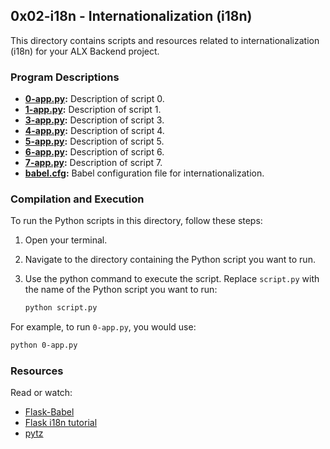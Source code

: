 ## 0x02-i18n - Internationalization (i18n)

This directory contains scripts and resources related to internationalization (i18n) for your ALX Backend project.

### Program Descriptions

- **[0-app.py](https://github.com/iakev/alx-backend/blob/main/0x02-i18n/0-app.py):** Description of script 0.
- **[1-app.py](https://github.com/iakev/alx-backend/blob/main/0x02-i18n/1-app.py):** Description of script 1.
- **[3-app.py](https://github.com/iakev/alx-backend/blob/main/0x02-i18n/3-app.py):** Description of script 3.
- **[4-app.py](https://github.com/iakev/alx-backend/blob/main/0x02-i18n/4-app.py):** Description of script 4.
- **[5-app.py](https://github.com/iakev/alx-backend/blob/main/0x02-i18n/5-app.py):** Description of script 5.
- **[6-app.py](https://github.com/iakev/alx-backend/blob/main/0x02-i18n/6-app.py):** Description of script 6.
- **[7-app.py](https://github.com/iakev/alx-backend/blob/main/0x02-i18n/7-app.py):** Description of script 7.
- **[babel.cfg](https://github.com/iakev/alx-backend/blob/main/0x02-i18n/babel.cfg):** Babel configuration file for internationalization.

### Compilation and Execution

To run the Python scripts in this directory, follow these steps:

1. Open your terminal.

2. Navigate to the directory containing the Python script you want to run.

3. Use the python command to execute the script. Replace `script.py` with the name of the Python script you want to run:

   ```bash
   python script.py
   ```

For example, to run `0-app.py`, you would use:

```bash
python 0-app.py
```

### Resources

Read or watch:

- [Flask-Babel](https://pypi.org/project/flask-babel/)
- [Flask i18n tutorial](https://blog.miguelgrinberg.com/post/the-flask-mega-tutorial-part-xiii-i18n-and-l10n)
- [pytz](https://pypi.org/project/pytz/)


